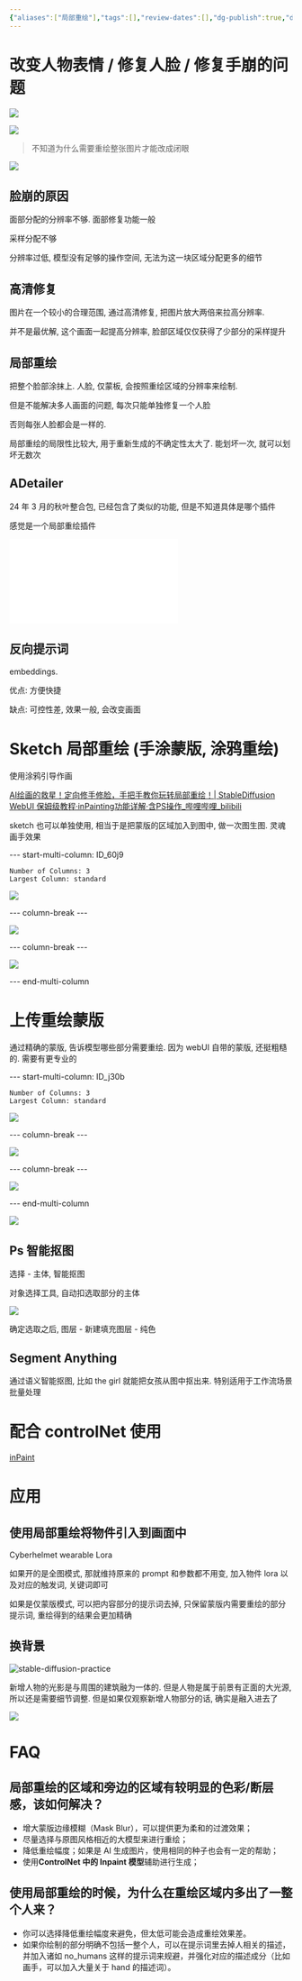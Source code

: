 ```yaml
---
{"aliases":["局部重绘"],"tags":[],"review-dates":[],"dg-publish":true,"date-created":"2024-05-28-Tue, 4:32:31 pm","date-modified":"2024-06-03-Mon, 2:56:33 pm","permalink":"/programming/ai-generator/stable-diffusion/work-flow-unit/inpaint/","dgPassFrontmatter":true}
---
```



# 改变人物表情 / 修复人脸 / 修复手崩的问题

![](/img/user/programming/ai-generator/stable-diffusion/work-flow-unit/inpaint/image-20240602220051661.png)

![](/img/user/programming/ai-generator/stable-diffusion/work-flow-unit/inpaint/image-20240602220106602.png)

> 不知道为什么需要重绘整张图片才能改成闭眼

![](/img/user/programming/ai-generator/stable-diffusion/stable-diffusion-basic/image-20240528114402158.png)

## 脸崩的原因

面部分配的分辨率不够. 面部修复功能一般

采样分配不够

分辨率过低, 模型没有足够的操作空间, 无法为这一块区域分配更多的细节

## 高清修复

图片在一个较小的合理范围, 通过高清修复, 把图片放大两倍来拉高分辨率.

并不是最优解, 这个画面一起提高分辨率, 脸部区域仅仅获得了少部分的采样提升

## 局部重绘

把整个脸部涂抹上. 人脸, 仅蒙板, 会按照重绘区域的分辨率来绘制.

但是不能解决多人画面的问题, 每次只能单独修复一个人脸

否则每张人脸都会是一样的.

局部重绘的局限性比较大, 用于重新生成的不确定性太大了. 能划坏一次, 就可以划坏无数次

## ADetailer

24 年 3 月的秋叶整合包, 已经包含了类似的功能, 但是不知道具体是哪个插件

感觉是一个局部重绘插件

![stable-diffusion-term](programming/ai-generator/stable-diffusion/stable-diffusion-term.md#ADTailer)

## 反向提示词

embeddings.

优点: 方便快捷

缺点: 可控性差, 效果一般, 会改变画面

# Sketch 局部重绘 (手涂蒙版, 涂鸦重绘)

使用涂鸦引导作画

[AI绘画的救星！定向修手修脸，手把手教你玩转局部重绘！| StableDiffusion WebUI 保姆级教程·inPainting功能详解·含PS操作\_哔哩哔哩\_bilibili](https://www.bilibili.com/video/BV1uL411e7Uk/?p=7&spm_id_from=pageDriver)

sketch 也可以单独使用, 相当于是把蒙版的区域加入到图中, 做一次图生图. 灵魂画手效果

 --- start-multi-column: ID_60j9

```column-settings
Number of Columns: 3
Largest Column: standard
```

![](/img/user/programming/ai-generator/stable-diffusion/stable-diffusion-basic/image-20240528114633211.png)

--- column-break ---

![](/img/user/programming/ai-generator/stable-diffusion/stable-diffusion-basic/image-20240528114725045.png)

--- column-break ---

![](/img/user/programming/ai-generator/stable-diffusion/stable-diffusion-basic/image-20240528114646397.png)

--- end-multi-column

# 上传重绘蒙版

通过精确的蒙版, 告诉模型哪些部分需要重绘. 因为 webUI 自带的蒙版, 还挺粗糙的. 需要有更专业的

--- start-multi-column: ID_j30b

```column-settings
Number of Columns: 3
Largest Column: standard
```

![](/img/user/programming/ai-generator/stable-diffusion/stable-diffusion-basic/image-20240528114047468.png)

--- column-break ---

![](/img/user/programming/ai-generator/stable-diffusion/stable-diffusion-basic/image-20240528114051948.png)

--- column-break ---

![](/img/user/programming/ai-generator/stable-diffusion/work-flow-unit/inpaint/image-20240528164419170.png)

--- end-multi-column

![](/img/user/programming/ai-generator/stable-diffusion/work-flow-unit/inpaint/image-20240528164257799.png)

## Ps 智能抠图

选择 - 主体, 智能抠图

对象选择工具, 自动扣选取部分的主体

![](/img/user/programming/ai-generator/stable-diffusion/stable-diffusion-basic/image-20240526104258855.png)

确定选取之后, 图层 - 新建填充图层 - 纯色

## Segment Anything

通过语义智能抠图, 比如 the girl 就能把女孩从图中抠出来. 特别适用于工作流场景批量处理

# 配合 controlNet 使用

[inPaint](control-net.md#inPaint)

# 应用

## 使用局部重绘将物件引入到画面中

Cyberhelmet wearable Lora

如果开的是全图模式, 那就维持原来的 prompt 和参数都不用变, 加入物件 lora 以及对应的触发词, 关键词即可

如果是仅蒙版模式, 可以把内容部分的提示词去掉, 只保留蒙版内需要重绘的部分提示词, 重绘得到的结果会更加精确

## 换背景

![stable-diffusion-practice](programming/ai-generator/stable-diffusion/stable-diffusion-practice.md#InPaint%20换背景)

新增人物的光影是与周围的建筑融为一体的. 但是人物是属于前景有正面的大光源, 所以还是需要细节调整. 但是如果仅观察新增人物部分的话, 确实是融入进去了

![](/img/user/programming/ai-generator/stable-diffusion/work-flow-unit/inpaint/image-20240528164419170.png)

# FAQ

## 局部重绘的区域和旁边的区域有较明显的色彩/断层感，该如何解决？

- 增大蒙版边缘模糊（Mask Blur），可以提供更为柔和的过渡效果；
- 尽量选择与原图风格相近的大模型来进行重绘；
- 降低重绘幅度；如果是 AI 生成图片，使用相同的种子也会有一定的帮助；
- 使用**ControlNet 中的 Inpaint 模型**辅助进行生成；

## 使用局部重绘的时候，为什么在重绘区域内多出了一整个人来？

- 你可以选择降低重绘幅度来避免，但太低可能会造成重绘效果差。
- 如果你绘制的部分明确不包括一整个人，可以在提示词里去掉人相关的描述，并加入诸如 no_humans 这样的提示词来规避，并强化对应的描述成分（比如画手，可以加入大量关于 hand 的描述词）。
